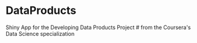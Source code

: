 # DataProducts
Shiny App for the Developing Data Products Project # from the Coursera's Data Science specialization
